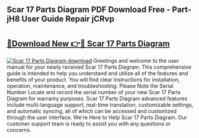 ## Scar 17 Parts Diagram PDF Download Free - Part-jH8 User Guide Repair jCRvp

# <h2><a href="http://dfuoyh.blite.top/?on=Scar+17+Parts+Diagram">🔗Download New 👉🔴 Scar 17 Parts Diagram</a></h2>

[![Scar 17 Parts Diagram download](https://i.imgur.com/lujVjoI.png)](http://dfuoyh.blite.top/?on=Scar+17+Parts+Diagram)
Greetings and welcome to the user manual for your newly received Scar 17 Parts Diagram. This comprehensive guide is intended to help you understand and utilize all of the features and benefits of your product. You will find clear instructions for installation, operation, maintenance, and troubleshooting. Please Note the Serial Number Locate and record the serial number of your new Scar 17 Parts Diagram for warranty purposes. Scar 17 Parts Diagram advanced features include multi-language support, real-time translation, customizable settings, and automatic syncing, all of which can be accessed and customized through the user interface. We're Here to Help Scar 17 Parts Diagram. Our customer support team is ready to assist you with any questions or concerns.
